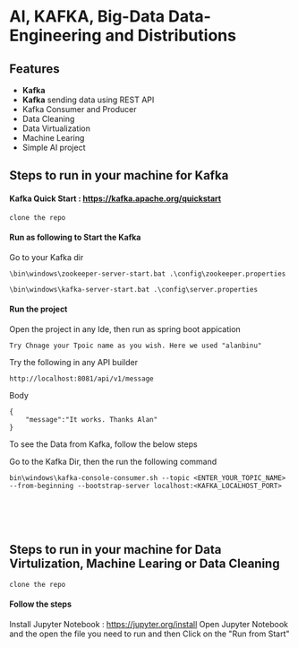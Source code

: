 
# AI, KAFKA, Big-Data Data-Engineering and Distributions


## Features

- <b>Kafka</b>
- <b>Kafka</b> sending data using REST API
- Kafka Consumer and Producer
- Data Cleaning
- Data Virtualization
- Machine Learing
- Simple AI project 

## Steps to run in your machine for Kafka

#### Kafka Quick Start : https://kafka.apache.org/quickstart

```
clone the repo
```

#### Run as following to Start the Kafka
Go to your Kafka dir
```
\bin\windows\zookeeper-server-start.bat .\config\zookeeper.properties

\bin\windows\kafka-server-start.bat .\config\server.properties
```
#### Run the project
Open the project in any Ide, then run as spring boot appication
```
Try Chnage your Tpoic name as you wish. Here we used "alanbinu"
```

Try the following in any API builder
```
http://localhost:8081/api/v1/message
```
Body
```
{
	"message":"It works. Thanks Alan"
}
```
To see the Data from Kafka, follow the below steps

Go to the Kafka Dir, then the run the following command
```
bin\windows\kafka-console-consumer.sh --topic <ENTER_YOUR_TOPIC_NAME> --from-beginning --bootstrap-server localhost:<KAFKA_LOCALHOST_PORT>
```
<br><br><br>
## Steps to run in your machine for  Data Virtulization, Machine Learing or Data Cleaning
```
clone the repo
```

#### Follow the steps
Install Jupyter Notebook : https://jupyter.org/install
Open Jupyter Notebook and the open the file you need to run and then Click on the "Run from Start"


